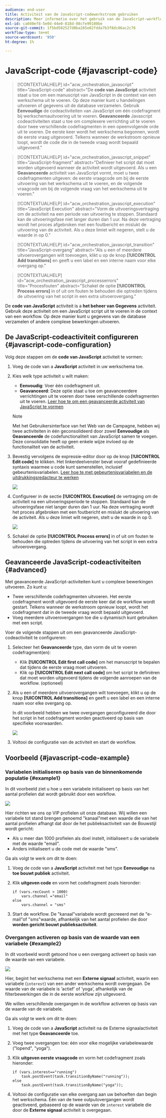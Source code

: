 ```yaml
---
audience: end-user
title: Activiteit van de JavaScript-codewerkstroom gebruiken
description: Meer informatie over het gebruik van de JavaScript-workflowactiviteit voor code
exl-id: ca040ef8-5e0d-44e0-818d-08cfe99100be
source-git-commit: 1f5bd502527d0ba285e82fdda7b3f8dc86ac2c76
workflow-type: tm+mt
source-wordcount: '950'
ht-degree: 1%

---
```


# JavaScript-code {#javascript-code}

>[!CONTEXTUALHELP]
>id="acw_orchestration_javascript"
>title="JavaScript-code"
>abstract="De **code van JavaScript** activiteit staat u toe om een manuscript van JavaScript in de context van een werkschema uit te voeren. Op deze manier kunt u handelingen uitvoeren of gegevens uit de database verzamelen. Gebruik **Eenvoudige** de codeactiviteiten van JavaScript om één codefragment bij werkschemauitvoering uit te voeren. **Geavanceerde** Javascript codeactiviteiten staat u toe om complexere verrichting uit te voeren door twee verschillende codefragmenten in een opeenvolgende orde uit te voeren. De eerste keer wordt het werkschema begonnen, wordt de eerste vraag uitgevoerd. Telkens wanneer de werkstroom opnieuw loopt, wordt de code die in de tweede vraag wordt bepaald uitgevoerd."

>[!CONTEXTUALHELP]
>id="acw_orchestration_javascript_snippet"
>title="JavaScript-fragment"
>abstract="Definieer het script dat moet worden uitgevoerd wanneer de activiteit wordt uitgevoerd. Als u een **Geavanceerde** activiteit van JavaScript vormt, moet u twee codefragmenten uitgeven: de eerste vraagcode om bij de eerste uitvoering van het werkschema uit te voeren, en de volgende vraagcode om bij de volgende vraag van het werkschema uit te voeren."

>[!CONTEXTUALHELP]
>id="acw_orchestration_javascript_execution"
>title="JavaScript Execution"
>abstract="Vorm de uitvoeringsvertraging om de activiteit na een periode van uitvoering te stoppen. Standaard kan de uitvoeringsfase niet langer duren dan 1 uur. Na deze vertraging wordt het proces afgebroken met een foutbericht en mislukt de uitvoering van de activiteit. Als u deze limiet wilt negeren, stelt u de waarde in op 0."

>[!CONTEXTUALHELP]
>id="acw_orchestration_javascript_transition"
>title="JavaScript-overgang"
>abstract="Als u een of meerdere uitvoerovergangen wilt toevoegen, klikt u op de knop **[!UICONTROL Add transitions]** en geeft u een label en een interne naam voor elke overgang op."

>[!CONTEXTUALHELP]
>id="acw_orchestration_javascript_processerrors"
>title="Procesfouten"
>abstract="Schakel de optie **[!UICONTROL Process errors]** in of uit om fouten te behouden die optreden tijdens de uitvoering van het script in een extra uitvoerovergang."

De **code van JavaScript** activiteit is a **het beheer van Gegevens** activiteit. Gebruik deze activiteit om een JavaScript script uit te voeren in de context van een workflow. Op deze manier kunt u gegevens van de database verzamelen of andere complexe bewerkingen uitvoeren.

## De JavaScript-codeactiviteit configureren {#javascript-code-configuration}

Volg deze stappen om de **code van JavaScript** activiteit te vormen:

1. Voeg de code van a **JavaScript** activiteit in uw werkschema toe.

1. Kies welk type activiteit u wilt maken:

   * **Eenvoudig**: Voer één codefragment uit.
   * **Geavanceerd**: Deze optie staat u toe om geavanceerdere verrichtingen uit te voeren door twee verschillende codefragmenten uit te voeren. [ Leer hoe te om een geavanceerde activiteit van JavaScript te vormen ](#advanced)

   >[!NOTE]
   >
   >Met het Gebruikersinterface van het Web van de Campagne, hebben wij twee activiteiten in één geconsolideerd door zowel **Eenvoudige** als **Geavanceerde** de codefunctionaliteit van JavaScript samen te voegen. Deze consolidatie heeft op geen enkele wijze invloed op de functionaliteit van de activiteit.

1. Bevestig vervolgens de expressie-editor door op de knop **[!UICONTROL Edit code]** te klikken. Het linkerdeelvenster bevat vooraf gedefinieerde syntaxis waarmee u code kunt samenstellen, inclusief gebeurtenisvariabelen. [ Leer hoe te met gebeurtenisvariabelen en de uitdrukkingsredacteur te werken ](../event-variables.md)

   ![](../assets/javascript-editor.png)

1. Configureer in de sectie **[!UICONTROL Execution]** de vertraging om de activiteit na een uitvoeringsperiode te stoppen. Standaard kan de uitvoeringsfase niet langer duren dan 1 uur. Na deze vertraging wordt het proces afgebroken met een foutbericht en mislukt de uitvoering van de activiteit. Als u deze limiet wilt negeren, stelt u de waarde in op 0.

   ![](../assets/javascript-config.png)

1. Schakel de optie **[!UICONTROL Process errors]** in of uit om fouten te behouden die optreden tijdens de uitvoering van het script in een extra uitvoerovergang.

## Geavanceerde JavaScript-codeactiviteiten {#advanced}

Met geavanceerde JavaScript-activiteiten kunt u complexe bewerkingen uitvoeren. Zo kunt u:

* Twee verschillende codefragmenten uitvoeren. Het eerste codefragment wordt uitgevoerd de eerste keer dat de workflow wordt gestart. Telkens wanneer de werkstroom opnieuw loopt, wordt het codefragment dat in de tweede vraag wordt bepaald uitgevoerd.
* Voeg meerdere uitvoerovergangen toe die u dynamisch kunt gebruiken met een script.

Voer de volgende stappen uit om een geavanceerde JavaScript-codeactiviteit te configureren:

1. Selecteer het **Geavanceerde** type, dan vorm de uit te voeren codefragment(en):

   * Klik **[!UICONTROL Edit first call code]** om het manuscript te bepalen dat tijdens de eerste vraag moet uitvoeren.
   * Klik op **[!UICONTROL Edit next call code]** om het script te definiëren dat moet worden uitgevoerd tijdens de volgende aanroepen van de workflow. (optioneel)

1. Als u een of meerdere uitvoerovergangen wilt toevoegen, klikt u op de knop **[!UICONTROL Add transitions]** en geeft u een label en een interne naam voor elke overgang op.

   In dit voorbeeld hebben we twee overgangen geconfigureerd die door het script in het codefragment worden geactiveerd op basis van specifieke voorwaarden.

   ![](../assets/javascript-transitions.png)

1. Voltooi de configuratie van de activiteit en start de workflow.

## Voorbeeld {#javascript-code-example}

### Variabelen initialiseren op basis van de binnenkomende populatie {#example1}

In dit voorbeeld ziet u hoe u een variabele initialiseert op basis van het aantal profielen dat wordt gebruikt door een workflow.

![](../assets/javascript-example1.png)

Hier richten we ons op VIP profielen uit onze database. Wij willen een variabele tot stand brengen genoemd &quot;kanaal&quot;met een waarde die van het aantal profielen afhangt dat door de het publieksactiviteit van de Bouwstijl wordt gericht:

* Als u meer dan 1000 profielen als doel instelt, initialiseert u de variabele met de waarde &quot;email&quot;.
* Anders initialiseert u de code met de waarde &quot;sms&quot;.

Ga als volgt te werk om dit te doen:

1. Voeg de code van a **JavaScript** activiteit met het type **Eenvoudige** na **toe bouwt publiek** activiteit.

1. Klik **uitgeven code** en vorm het codefragment zoals hieronder:

   ```
   if (vars.recCount > 1000)
       vars.channel ="email"
   else
       vars.channel = "sms"
   ```

1. Start de workflow. De &quot;kanaal&quot;variabele wordt gecreeerd met de &quot;e-mail&quot;of &quot;sms&quot;waarde, afhankelijk van het aantal profielen die door **worden gericht bouwt publieksactiviteit**.

### Overgangen activeren op basis van de waarde van een variabele {#example2}

In dit voorbeeld wordt getoond hoe u een overgang activeert op basis van de waarde van een variabele.

![](../assets/javascript-example2-transitions.png)

Hier, begint het werkschema met een **Externe signaal** activiteit, waarin een variabele (`interest`) van een ander werkschema wordt overgegaan. De waarde van de variabele is ‘actief’ of ‘yoga’, afhankelijk van de filterbewerkingen die in de eerste workflow zijn uitgevoerd.

We willen verschillende overgangen in de workflow activeren op basis van de waarde van de variabele.

Ga als volgt te werk om dit te doen:

1. Voeg de code van a **JavaScript** activiteit na de Externe signaalactiviteit met het type **Geavanceerde** toe.

1. Voeg twee overgangen toe: één voor elke mogelijke variabelewaarde (&quot;lopend&quot;, &quot;yoga&quot;).

1. Klik **uitgeven eerste vraagcode** en vorm het codefragment zoals hieronder:

   ```
   if (vars.interest=="running")
       task.postEvent(task.transitionByName("running"));
   else
       task.postEvent(task.transitionByName("yoga"));
   ```

1. Voltooi de configuratie van elke overgang aan uw behoeften dan begin het werkschema. Één van de twee outputovergangen wordt geactiveerd, gebaseerd op de waarde van de `interest` variabele die door de **Externe signaal** activiteit is overgegaan.
